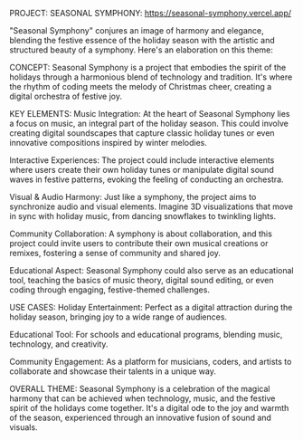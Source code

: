 PROJECT: SEASONAL SYMPHONY:
https://seasonal-symphony.vercel.app/

"Seasonal Symphony"  conjures an image of harmony and elegance, blending the festive essence of the holiday season with the artistic and structured beauty of a symphony. Here's an elaboration on this theme:

CONCEPT:
Seasonal Symphony is a project that embodies the spirit of the holidays through a harmonious blend of technology and tradition. It's where the rhythm of coding meets the melody of Christmas cheer, creating a digital orchestra of festive joy.

KEY ELEMENTS:
Music Integration: At the heart of Seasonal Symphony lies a focus on music, an integral part of the holiday season. This could involve creating digital soundscapes that capture classic holiday tunes or even innovative compositions inspired by winter melodies.

Interactive Experiences: The project could include interactive elements where users create their own holiday tunes or manipulate digital sound waves in festive patterns, evoking the feeling of conducting an orchestra.

Visual & Audio Harmony: Just like a symphony, the project aims to synchronize audio and visual elements. Imagine 3D visualizations that move in sync with holiday music, from dancing snowflakes to twinkling lights.

Community Collaboration: A symphony is about collaboration, and this project could invite users to contribute their own musical creations or remixes, fostering a sense of community and shared joy.

Educational Aspect: Seasonal Symphony could also serve as an educational tool, teaching the basics of music theory, digital sound editing, or even coding through engaging, festive-themed challenges.

USE CASES:
Holiday Entertainment: Perfect as a digital attraction during the holiday season, bringing joy to a wide range of audiences.

Educational Tool: For schools and educational programs, blending music, technology, and creativity.

Community Engagement: As a platform for musicians, coders, and artists to collaborate and showcase their talents in a unique way.


OVERALL THEME:
Seasonal Symphony is a celebration of the magical harmony that can be achieved when technology, music, and the festive spirit of the holidays come together. It's a digital ode to the joy and warmth of the season, experienced through an innovative fusion of sound and visuals.
